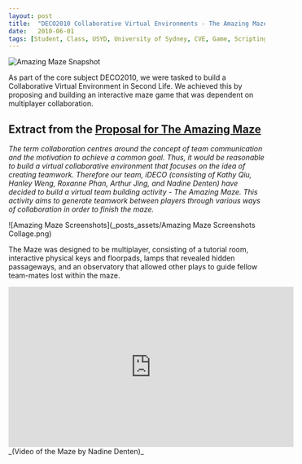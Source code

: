 ```yaml
---
layout: post
title:  "DECO2010 Collaborative Virtual Environments - The Amazing Maze (Game)"
date:   2010-06-01
tags: [Student, Class, USYD, University of Sydney, CVE, Game, Scripting, Linden Scripting Language (LSL), Semester]
---
```


![Amazing Maze Snapshot](_posts_assets/cover.png)

As part of the core subject DECO2010, we were tasked to build a Collaborative Virtual Environment in Second Life. We achieved this by proposing and building an interactive maze game that was dependent on multiplayer collaboration.

## Extract from the [Proposal for The Amazing Maze](_posts_assets/iDECO_Proposal_The_Amzaing_Maze.pdf)

_The term collaboration centres around the concept of team communication and the motivation to achieve a common goal. Thus, it would be reasonable to build a virtual collaborative environment that focuses on the idea of creating teamwork. Therefore our team, iDECO (consisting of Kathy Qiu, Hanley Weng, Roxanne Phan, Arthur Jing, and Nadine Denten) have decided to build a virtual team building activity - The Amazing Maze. This activity aims to generate teamwork between players through various ways of collaboration in order to finish the maze._

![Amazing Maze Screenshots](_posts_assets/Amazing Maze Screenshots Collage.png)

The Maze was designed to be multiplayer, consisting of a tutorial room, interactive physical keys and floorpads, lamps that revealed hidden passageways, and an observatory that allowed other plays to guide fellow team-mates lost within the maze.

<iframe width="560" height="315" src="https://www.youtube.com/embed/3nNT3I9mCuM" frameborder="0" allowfullscreen></iframe>
_(Video of the Maze by Nadine Denten)_
